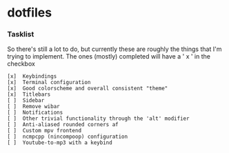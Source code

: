 # dotfiles

### Tasklist

  So there's still a lot to do, but currently these are roughly the things 
  that I'm trying to implement. The ones (mostly) completed will have a
  ' x ' in the checkbox

    [x]  Keybindings
    [x]  Terminal configuration
    [x]  Good colorscheme and overall consistent "theme"
    [x]  Titlebars
    [ ]  Sidebar
    [ ]  Remove wibar
    [ ]  Notifications
    [ ]  Other trivial functionality through the 'alt' modifier
    [ ]  Anti-aliased rounded corners af
    [ ]  Custom mpv frontend
    [ ]  ncmpcpp (nincompoop) configuration
    [ ]  Youtube-to-mp3 with a keybind



